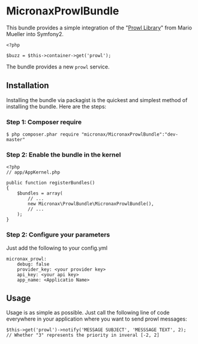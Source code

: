 MicronaxProwlBundle
================

This bundle provides a simple integration of the "[Prowl Library](https://github.com/xenji/ProwlPHP)" from Mario Mueller into Symfony2. 

    <?php

    $buzz = $this->container->get('prowl');

The bundle provides a new `prowl` service.

## Installation

Installing the bundle via packagist is the quickest and simplest method of installing the bundle. Here are the steps:

### Step 1: Composer require

    $ php composer.phar require "micronax/MicronaxProwlBundle":"dev-master"

### Step 2: Enable the bundle in the kernel

    <?php
    // app/AppKernel.php

    public function registerBundles()
    {
        $bundles = array(
            // ...
            new Micronax\ProwlBundle\MicronaxProwlBundle(),
            // ...
        );
    }

### Step 2: Configure your parameters

Just add the following to your config.yml

    micronax_prowl:
        debug: false
        provider_key: <your provider key>
        api_key: <your api key>
        app_name: <Applicatio Name>


## Usage
Usage is as simple as possible. Just call the following line of code everywhere in your application where you want to send prowl messages:

    $this->get('prowl')->notify('MESSAGE SUBJECT', 'MESSSAGE TEXT', 2);
    // Whether "3" represents the priority in inveral [-2, 2]